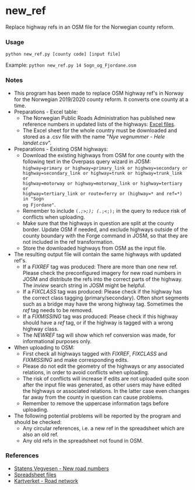 # new_ref
Replace highway refs in an OSM file for the Norwegian county reform.

### Usage ###
<code>python new_ref.py [county code] [input file]</code>

Example: <code>python new_ref.py 14 Sogn_og_Fjordane.osm</code>


### Notes ###
* This program has been made to replace OSM highway ref's in Norway for the Norwegian 2019/2020 county reform. It converts one county at a time.
* Preparations - Excel table:
  * The Norwegian Public Roads Administration has published new reference numbers in updated lists of the highways: [Excel files](https://labs.vegdata.no/nvdbstatus/regionreform/vegnummer/).
  * The Excel sheet for the whole country must be downloaded and stored as a .csv file with the name "*Nye vegnummer - Hele landet.csv*".
* Preparations - Existing OSM highways:
  * Download the existing highways from OSM for one county with the following text in the Overpass query wizard in JOSM: <code>highway=primary or highway=primary_link or highway=secondary or highway=secondary_link or highway=trunk or highway=trunk_link or highway=motorway or highway=motorway_link or highway=tertiary or highway=tertiary_link or route=ferry or (highway=* and ref=*) in "Sogn og Fjordane"</code>.
  * Remember to include <code>(._;>;); (._;<;);</code> in the query to reduce risk of conflicts when uploading.
  * Make sure that the highways in question are split at the county border. Update OSM if needed, and exclude highways outside of the county boundary with the Forge command in JOSM, so that they are not included in the ref transformation.
  * Store the downloaded highways from OSM as the input file.
* The resulting output file will contain the same highways with updated ref's.
  * If a *FIXREF* tag was produced: There are more than one new ref. Please check the preconfigured imagery for new road numbers in JOSM and distribute the refs into the correct parts of the highway. The *inview* search string in JOSM might be helpful.
  * If a *FIXCLASS* tag was produced: Please check if the highway has the correct class tagging (primary/secondary). Often short segments such as a bridge may have the wrong highway tag. Sometimes the *ref* tag needs to be removed.
  * If a *FIXMISSING* tag was produced: Please check if this highway should have a *ref* tag, or if the highway is tagged with a wrong highway class.
  * The *NEWREF* tag will show which ref conversion was made, for informational purposes only.
* When uploading to OSM:
  * First check all highways tagged with *FIXREF*, *FIXCLASS* and *FIXMISSING* and make corresponding edits.
  * Please do not edit the geometry of the highways or any associated relations, in order to avoid conflicts when uploading.
  * The risk of conflicts will increase if edits are not uploaded quite soon after the input file was generated, as other users may have edited the highways or associated relations. In the latter case even changes far away from the county in question can cause problems.
  * Remember to remove the uppercase information tags before uploading.
 * The following potential problems will be reported by the program and should be checked:
   * Any circular references, i.e. a new ref in the spreadsheet which are also an old ref.
   * Any old refs in the spreadsheet not found in OSM.

### References ###

* [Statens Vegvesen - New road numbers](https://www.vegvesen.no/fag/teknologi/nasjonal+vegdatabank/tjenester/nye-vegnummer)
* [Spreadsheet files](https://labs.vegdata.no/nvdbstatus/regionreform/vegnummer/)
* [Kartverket - Road network](https://www.kartverket.no/Om-Kartverket/Nyheter/vegnett-og-kommunereformen-2020/)
